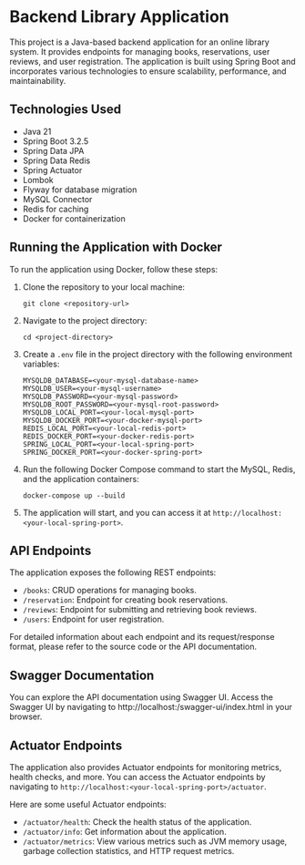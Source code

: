 # Backend Library Application

This project is a Java-based backend application for an online library system. It provides endpoints for managing books, reservations, user reviews, and user registration. 
The application is built using Spring Boot and incorporates various technologies to ensure scalability, performance, and maintainability.

## Technologies Used

- Java 21
- Spring Boot 3.2.5
- Spring Data JPA
- Spring Data Redis
- Spring Actuator
- Lombok
- Flyway for database migration
- MySQL Connector
- Redis for caching
- Docker for containerization

## Running the Application with Docker

To run the application using Docker, follow these steps:

1. Clone the repository to your local machine:

   ```shell
   git clone <repository-url>
   ```

2. Navigate to the project directory:

   ```shell
   cd <project-directory>
   ```

3. Create a `.env` file in the project directory with the following environment variables:

   ```plaintext
   MYSQLDB_DATABASE=<your-mysql-database-name>
   MYSQLDB_USER=<your-mysql-username>
   MYSQLDB_PASSWORD=<your-mysql-password>
   MYSQLDB_ROOT_PASSWORD=<your-mysql-root-password>
   MYSQLDB_LOCAL_PORT=<your-local-mysql-port>
   MYSQLDB_DOCKER_PORT=<your-docker-mysql-port>
   REDIS_LOCAL_PORT=<your-local-redis-port>
   REDIS_DOCKER_PORT=<your-docker-redis-port>
   SPRING_LOCAL_PORT=<your-local-spring-port>
   SPRING_DOCKER_PORT=<your-docker-spring-port>
   ```

4. Run the following Docker Compose command to start the MySQL, Redis, and the application containers:

   ```shell
   docker-compose up --build
   ```

5. The application will start, and you can access it at `http://localhost:<your-local-spring-port>`.

## API Endpoints

The application exposes the following REST endpoints:

- `/books`: CRUD operations for managing books.
- `/reservation`: Endpoint for creating book reservations.
- `/reviews`: Endpoint for submitting and retrieving book reviews.
- `/users`: Endpoint for user registration.

For detailed information about each endpoint and its request/response format, 
please refer to the source code or the API documentation.

## Swagger Documentation

You can explore the API documentation using Swagger UI. 
Access the Swagger UI
by navigating to http://localhost:<your-local-spring-port>/swagger-ui/index.html in your browser.

## Actuator Endpoints

The application also provides Actuator endpoints for monitoring metrics, health checks, and more. You can access the Actuator endpoints by navigating to `http://localhost:<your-local-spring-port>/actuator`.

Here are some useful Actuator endpoints:

- `/actuator/health`: Check the health status of the application.
- `/actuator/info`: Get information about the application.
- `/actuator/metrics`: View various metrics such as JVM memory usage, garbage collection statistics, and HTTP request metrics.
